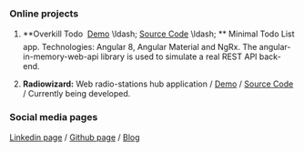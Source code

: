 ### Online projects

1. **Overkill Todo &#150; [Demo](https://nperon.github.io/overkill-todo/) \ldash;  [Source Code](https://github.com/nperon/overkill-todo)  \ldash; ** Minimal Todo List app. Technologies: Angular 8, Angular Material and NgRx. The angular-in-memory-web-api library is used to simulate a real REST API back-end. 

2. **Radiowizard:** Web radio-stations hub application / [Demo](https://nperon.github.io/radiowizard/) / [Source Code](https://github.com/nperon/radiowizard) / Currently being developed.


### Social media pages

[Linkedin page](https://www.linkedin.com/in/nicolas-peron-52b250140/) / [Github page](https://github.com/nperon) / [Blog](https://nperon.netlify.com)


